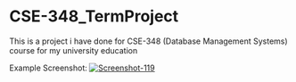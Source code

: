 # CSE-348_TermProject
This is a project i have done for CSE-348 (Database Management Systems) course for my university education

Example Screenshot:
<a href='https://postimg.cc/zV7HfTrJ' target='_blank'><img src='https://i.postimg.cc/zV7HfTrJ/Screenshot-119.png' border='0' alt='Screenshot-119'/></a>
